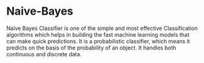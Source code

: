 # Naive-Bayes
Naïve Bayes Classifier is one of the simple and most effective Classification algorithms which helps in building the fast machine learning models that can make quick predictions. 
It is a probabilistic classifier, which means it predicts on the basis of the probability of an object.
It handles both continuous and discrete data.
